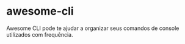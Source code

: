 # awesome-cli
Awesome CLI pode te ajudar a organizar seus comandos de console utilizados com frequência.
